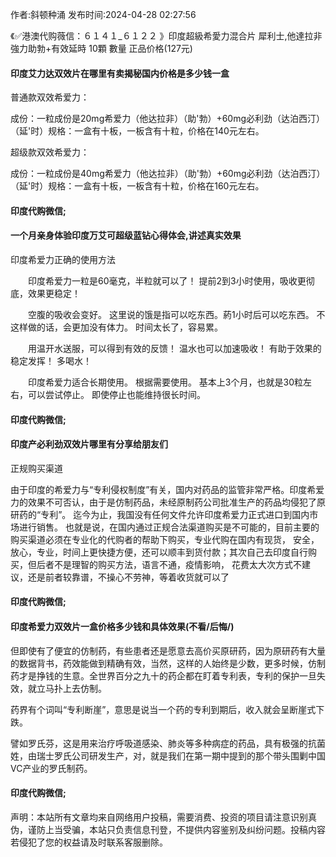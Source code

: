 <p>作者:斜顿种涌 发布时间:2024-04-28 02:27:56</p>
<p>《✅港澳代购薇信：６１４１_６１２２ 》印度超級希愛力混合片 犀利士,他達拉非 強力助勃+有效延時 10顆 數量 正品价格(127元) </p>
									<h4>印度艾力达双效片在哪里有卖揭秘国内价格是多少钱一盒</h4><p>普通款双效希爱力：</p><p>成份：一粒成份是20mg希爱力（他达拉非）（助'勃）+60mg必利劲（达泊西汀）（延'时）规格：一盒有十板，一板含有十粒，价格在140元左右。</p><p>超级款双效希爱力：</p><p>成份：一粒成份是40mg希爱力（他达拉非）（助'勃）+60mg必利劲（达泊西汀）（延'时）规格：一盒有十板，一板含有十粒，价格在160元左右。</p><p></p><h4>	印度代购微信;</h4><p></p><h4>一个月亲身体验印度万艾可超级蓝钻心得体会,讲述真实效果</h4><p>印度希爱力正确的使用方法</p><p>　　印度希爱力一粒是60毫克，半粒就可以了！ 提前2到3小时使用，吸收更彻底，效果更稳定！</p><p>　　空腹的吸收会变好。 这里说的饿是指可以吃东西。葯1小时后可以吃东西。 不这样做的话，会更加没有体力。 时间太长了，容易累。</p><p>　　用温开水送服，可以得到有效的反馈！ 温水也可以加速吸收！ 有助于效果的稳定发挥！ 多喝水！</p><p>　　印度希爱力适合长期使用。 根据需要使用。 基本上3个月，也就是30粒左右，可以尝试停止。 即使停止也能维持很长时间。</p><p></p><h4>	印度代购微信;</h4><p></p><h4>印度产必利劲双效片哪里有分享给朋友们</h4><p>正规购买渠道</p><p>由于印度的希爱力与“专利侵权制度”有关，国内对药品的监管非常严格。印度希爱力的效果不可否认，由于是仿制药品，未经原制药公司批准生产的药品均侵犯了原研药的“专利”。 迄今为止，我国没有任何文件允许印度希爱力正式进口到国内市场进行销售。 也就是说，在国内通过正规合法渠道购买是不可能的，目前主要的购买渠道必须在专业化的代购者的帮助下购买，专业代购在国内有现货， 安全，放心，专业，时间上更快捷方便，还可以顺丰到货付款；其次自己去印度自行购买，但后者不是理智的购买方法，语言不通，疫情影响， 花费太大次方式不建议，还是前者较靠谱，不操心不劳神，等着收货就可以了</p><p></p><h4>	印度代购微信;</h4><p></p><h4>印度希爱力双效片一盒价格多少钱和具体效果(不看/后悔/)</h4><p>但即使有了便宜的仿制药，有些患者还是愿意去高价买原研药，因为原研药有大量的数据背书，药效能做到精确有效，当然，这样的人始终是少数，更多时候，仿制药才是挣钱的生意。全世界百分之九十的药企都在盯着专利表，专利的保护一旦失效，就立马扑上去仿制。</p><p>药界有个词叫“专利断崖”，意思是说当一个药的专利到期后，收入就会呈断崖式下跌。</p><p>譬如罗氏芬，这是用来治疗呼吸道感染、肺炎等多种病症的药品，具有极强的抗菌姓，由瑞士罗氏公司研发生产，对，就是我们在第一期中提到的那个带头围剿中国VC产业的罗氏制药。</p><p></p><h4>	印度代购微信;</h4>				声明：本站所有文章均来自网络用户投稿，需要消费、投资的项目请注意识别真伪，谨防上当受骗，本站只负责信息刊登，不提供内容鉴别及纠纷问题。投稿内容若侵犯了您的权益请及时联系客服删除。				

